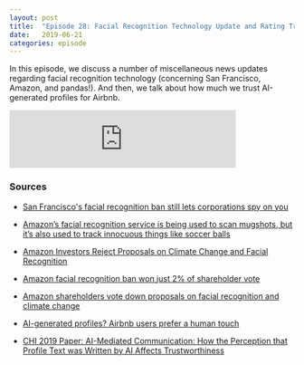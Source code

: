 ```yaml
---
layout: post
title:  "Episode 28: Facial Recognition Technology Update and Rating Trustworthiness of AI-Generated Airbnb Profiles"
date:   2019-06-21
categories: episode
---
```


In this episode, we discuss a number of miscellaneous news updates regarding facial recognition technology (concerning San Francisco, Amazon, and pandas!).  And then, we talk about how much we trust AI-generated profiles for Airbnb.

<iframe src="https://anchor.fm/databytes/embed/episodes/28-Facial-Recognition-Technology-Update-and-Rating-Trustworthiness-of-AI-Generated-Airbnb-Profiles-e46bp8" height="102px" width="400px" frameborder="0" scrolling="no"></iframe>

### Sources

* [San Francisco's facial recognition ban still lets corporations spy on you](https://www.salon.com/2019/05/21/san-franciscos-facial-recognition-ban-still-lets-corporations-spy-on-you/)

* [Amazon’s facial recognition service is being used to scan mugshots, but it’s also used to track innocuous things like soccer balls](https://www.cnbc.com/2018/12/06/how-amazon-rekognition-works-and-what-its-used-for.html)

* [Amazon Investors Reject Proposals on Climate Change and Facial Recognition](https://www.nytimes.com/2019/05/22/technology/amazon-climate-change-facial-recognition.html)

* [Amazon facial recognition ban won just 2% of shareholder vote](https://www.cnbc.com/2019/05/25/amazon-facial-recognition-ban-won-just-2percent-of-shareholder-vote.html)

* [Amazon shareholders vote down proposals on facial recognition and climate change](https://www.theverge.com/2019/5/22/18635632/amazon-shareholders-vote-facial-recognition-climate-change-investors-employees)

* [AI-generated profiles? Airbnb users prefer a human touch](https://tech.cornell.edu/news/ai-generated-profiles-airbnb-users-prefer-a-human-touch/)

* [CHI 2019 Paper: AI-Mediated Communication: How the Perception that Profile Text was Written by AI Affects Trustworthiness](http://www.mauricejakesch.com/pub/chi2019__ai_mc_camera_ready.pdf)